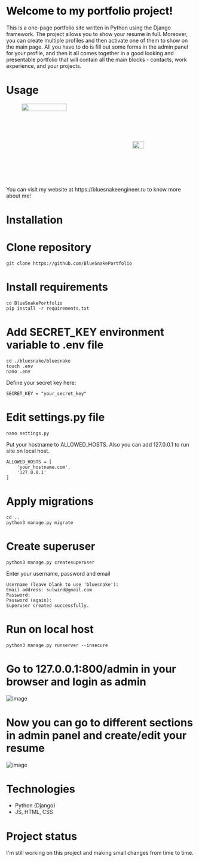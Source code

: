 # <a href="https://bluesnakeengineer.ru" style="text-decoration:none;color:black;">Welcome to my portfolio project!</a>
This is a one-page portfolio site written in Python using the Django framework. The project allows you to show your resume in full. Moreover, you can create multiple profiles and then activate one of them to show on the main page. 
All you have to do is fill out some forms in the admin panel for your profile, and then it all comes together in a good looking and presentable portfolio that will contain all the main blocks - contacts, work experience, and your projects.

# Usage
<div style="width:100%;display:flex;" align="center">
<img style="width:60%;display:block;position:relative;" src="https://user-images.githubusercontent.com/70055801/178931917-f94e2cfe-a6ba-48c9-94d5-9104295b1c6d.png">
<img style="width:30%;display:block;position:relative;margin:100px;" src="https://user-images.githubusercontent.com/70055801/180618708-e7aec2cb-dbd4-4bf6-812c-6f469e95f026.png">   

</div> 
You can visit my website at https://bluesnakeengineer.ru to know more about me!

# Installation
# Clone repository
```
git clone https://github.com/BlueSnakePortfolio
``` 
# Install requirements 
``` 
cd BlueSnakePortfolio
pip install -r requirements.txt
```

# Add SECRET_KEY environment variable to .env file 
```
cd ./bluesnake/bluesnake
touch .env
nano .env
``` 
Define your secret key here:
```
SECRET_KEY = "your_secret_key"
``` 
# Edit settings.py file
```
nano settings.py
``` 
Put your hostname to ALLOWED_HOSTS. Also you can add 127.0.0.1 to run site on local host. 
```
ALLOWED_HOSTS = [ 
    'your_hostname.com',
    '127.0.0.1'             
]
``` 



# Apply migrations
```
cd ..
python3 manage.py migrate
```

# Create superuser
``` 
python3 manage.py createsuperuser
```
Enter your username, password and email
```  
Username (leave blank to use 'bluesnake'): 
Email address: sulwird@gmail.com
Password: 
Password (again): 
Superuser created successfully.

```

# Run on local host
``` 
python3 manage.py runserver --insecure
```

# Go to 127.0.0.1:800/admin in your browser and login as admin
![image](https://user-images.githubusercontent.com/70055801/178949561-1a52b71e-f556-40a2-b429-b34c9efdf75f.png)
# Now you can go to different sections in admin panel and create/edit your resume
![image](https://user-images.githubusercontent.com/70055801/178949742-502f3072-26eb-4d2e-bb11-41452af65fdd.png) 


# Technologies
- Python (Django)
- JS, HTML, CSS

# Project status
I'm still working on this project and making small changes from time to time.
